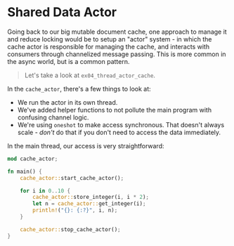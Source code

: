 # Shared Data Actor

Going back to our big mutable document cache, one approach to manage it and reduce locking would be to setup an "actor" system - in which the cache actor is responsible for managing the cache, and interacts with consumers through channelized message passing. This is more common in the async world, but is a common pattern.

> Let's take a look at `ex04_thread_actor_cache`.

In the `cache_actor`, there's a few things to look at:

* We run the actor in its own thread.
* We've added helper functions to not pollute the main program with confusing channel logic.
* We're using `oneshot` to make access synchronous. That doesn't always scale - *don't* do that if you don't need to access the data immediately.

In the main thread, our access is very straightforward:

```rust
mod cache_actor;

fn main() {
    cache_actor::start_cache_actor();

    for i in 0..10 {
        cache_actor::store_integer(i, i * 2);
        let n = cache_actor::get_integer(i);
        println!("{}: {:?}", i, n);
    }

    cache_actor::stop_cache_actor();
}
```
